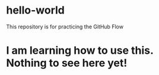 # hello-world
This repository is for practicing the GitHub Flow
# I am learning how to use this. Nothing to see here yet! 
